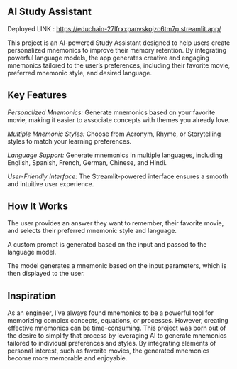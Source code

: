## AI Study Assistant

Deployed LINK : https://educhain-27lfrxxpanvskpjzc6tm7p.streamlit.app/

This project is an AI-powered Study Assistant designed to help users create personalized mnemonics to improve their memory retention. By integrating powerful language models, the app generates creative and engaging mnemonics tailored to the user’s preferences, including their favorite movie, preferred mnemonic style, and desired language.

## Key Features

*Personalized Mnemonics:* Generate mnemonics based on your favorite movie, making it easier to associate concepts with themes you already love.

*Multiple Mnemonic Styles:* Choose from Acronym, Rhyme, or Storytelling styles to match your learning preferences.

*Language Support:* Generate mnemonics in multiple languages, including English, Spanish, French, German, Chinese, and Hindi.

*User-Friendly Interface:* The Streamlit-powered interface ensures a smooth and intuitive user experience.

## How It Works

The user provides an answer they want to remember, their favorite movie, and selects their preferred mnemonic style and language.

A custom prompt is generated based on the input and passed to the language model.

The model generates a mnemonic based on the input parameters, which is then displayed to the user.


## Inspiration

As an engineer, I’ve always found mnemonics to be a powerful tool for memorizing complex concepts, equations, or processes. However, creating effective mnemonics can be time-consuming. This project was born out of the desire to simplify that process by leveraging AI to generate mnemonics tailored to individual preferences and styles. By integrating elements of personal interest, such as favorite movies, the generated mnemonics become more memorable and enjoyable.
